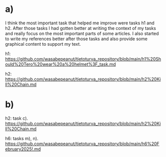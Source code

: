 # a)
I think the most important task that helped me improve were tasks h1 and h2. After those tasks I had gotten better at writing the context of my tasks and really focus on the most important parts of some articles. 
I also started to write my references better after those tasks and also provide some graphical content to support my text. 

h1: https://github.com/wasabepeanut/tietoturva_repository/blob/main/h1%20Should%20Tero%20wear%20a%20helmet%3F_task.md

h2: https://github.com/wasabepeanut/tietoturva_repository/blob/main/h2%20Kill%20Chain.md


# b) 
h2: task c).
https://github.com/wasabepeanut/tietoturva_repository/blob/main/h2%20Kill%20Chain.md

h6: tasks m), n).
https://github.com/wasabepeanut/tietoturva_repository/blob/main/h6%20February2025!.md

